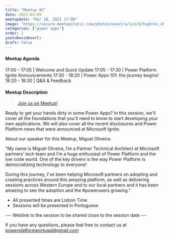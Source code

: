 ```yaml
---
title: "Meetup #2"
date: 2021-03-09
meetupdate: "Mar 18, 2021 17:00"
image: "https://secure.meetupstatic.com/photos/event/a/1/e/9/highres_495101449.jpeg"
categories: ["power apps"]
order: 1
youtubevideourl: 
draft: false
---
```


#### Meetup Agenda

17:00 – 17:05 | Welcome and Quick Update
17:05 - 17:30 | Power Platform Ignite Announcements
17:30 - 18:20 | Power Apps 101: the journey begins!
18:20 - 18:30 | Q&A & Feedback

#### Meetup Description

> [Join us on Meetup!](https://www.meetup.com/pt-BR/power_platform_portugal/events/276830440/)

Ready to get your hands dirty in some Power Apps? In this session, we'll cover all the foundations that you'll need to know to start developing your own applications. We will also cover all the recent disclosures and Power Platform news that were announced at Microsoft Ignite.

About our speaker for this Meetup, Miguel Oliveira:

"My name is Miguel Oliveira, I’m a Partner Technical Architect at Microsoft partners' tech team and I’m a huge enthusiast of Power Platform and the low code world. One of the key drivers is the way Power Platform is democratizing technology to everyone!

During this journey, I've been helping Microsoft partners on adopting and creating practices around this amazing platform, as well as delivering sessions across Western Europe and to our local partners and it has been amazing to see the adoption and the #powerusers growing."

- All presented times are Lisbon Time
- Sessions will be presented in Portuguese

--- Weblink to the session to be shared close to the session date ---

If you have any questions, please feel free to contact us at powerplatformportugal@gmail.com